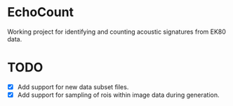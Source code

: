 # EchoCount
Working project for identifying and counting acoustic signatures from EK80 data.

# TODO
- [X] Add support for new data subset files.
- [X] Add support for sampling of rois within image data during generation.
